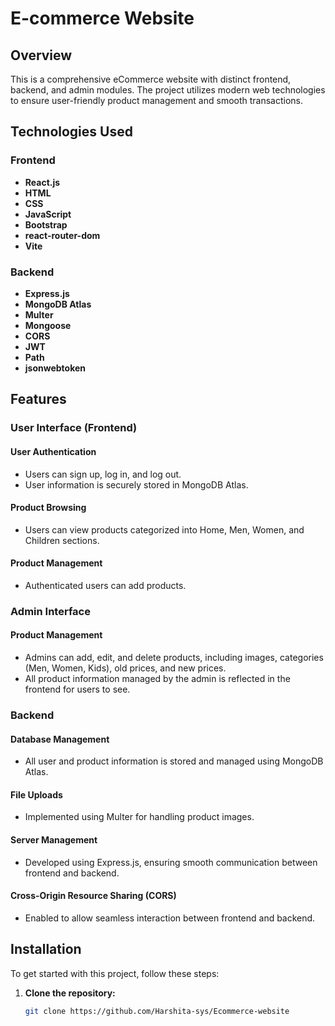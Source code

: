 # E-commerce Website

## Overview
This is a comprehensive eCommerce website with distinct frontend, backend, and admin modules. The project utilizes modern web technologies to ensure user-friendly product management and smooth transactions.

## Technologies Used

### Frontend
- **React.js**
- **HTML**
- **CSS**
- **JavaScript**
- **Bootstrap**
- **react-router-dom**
- **Vite**

### Backend
- **Express.js**
- **MongoDB Atlas**
- **Multer**
- **Mongoose**
- **CORS**
- **JWT**
- **Path**
- **jsonwebtoken**

## Features

### User Interface (Frontend)
#### User Authentication
- Users can sign up, log in, and log out.
- User information is securely stored in MongoDB Atlas.

#### Product Browsing
- Users can view products categorized into Home, Men, Women, and Children sections.

#### Product Management
- Authenticated users can add products.

### Admin Interface
#### Product Management
- Admins can add, edit, and delete products, including images, categories (Men, Women, Kids), old prices, and new prices.
- All product information managed by the admin is reflected in the frontend for users to see.

### Backend
#### Database Management
- All user and product information is stored and managed using MongoDB Atlas.

#### File Uploads
- Implemented using Multer for handling product images.

#### Server Management
- Developed using Express.js, ensuring smooth communication between frontend and backend.

#### Cross-Origin Resource Sharing (CORS)
- Enabled to allow seamless interaction between frontend and backend.

## Installation

To get started with this project, follow these steps:

1. **Clone the repository:**
   ```bash
   git clone https://github.com/Harshita-sys/Ecommerce-website
